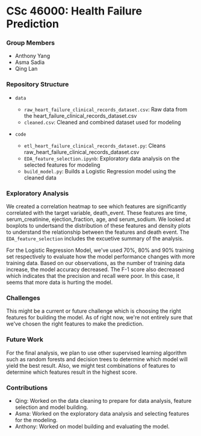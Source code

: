 # CSc 46000: Health Failure Prediction

### Group Members
- Anthony Yang
- Asma Sadia
- Qing Lan

### Repository Structure

- `data`
  - `raw_heart_failure_clinical_records_dataset.csv`: Raw data from the heart_failure_clinical_records_dataset.csv
  - `cleaned.csv`: Cleaned and combined dataset used for modeling
  
- `code`
  - `etl_heart_failure_clinical_records_dataset.py`: Cleans raw_heart_failure_clinical_records_dataset.csv
  - `EDA_feature_selection.ipynb`: Exploratory data analysis on the selected features for modeling
  - `build_model.py`: Builds a Logistic Regression model using the cleaned data

### Exploratory Analysis
We created a correlation heatmap to see which features are significantly correlated with the target variable, death_event. These features are time, serum_creatinine, ejection_fraction, age, and serum_sodium. We looked at boxplots to undertsand the distribution of these features and density plots to understand the relationship between the features and death event. The `EDA_feature_selection` includes the excuetive summary of the analysis.

For the Logistic Regression Model, we've used 70%, 80% and 90% training set respectively to evaluate how the model performance changes with more training data. Based on our observations, as the number of training data increase, the model accuracy decreased. The F-1 score also decreased which indicates that the precision and recall were poor. In this case, it seems that more data is hurting the model.

### Challenges
This might be a current or future challenge which is choosing the right features for building the model. As of right now, we're not entirely sure that we've chosen the right features to make the prediction.

### Future Work
For the final analysis, we plan to use other supervised learning algorithm such as random forests and decision trees to determine which model will yield the best result. Also, we might test combinations of features to determine which features result in the highest score.

### Contributions

- Qing: Worked on the data cleaning to prepare for data analysis, feature selection and model building.
- Asma: Worked on the exploratory data analysis and selecting features for the modeling.
- Anthony: Worked on model building and evaluating the model.
